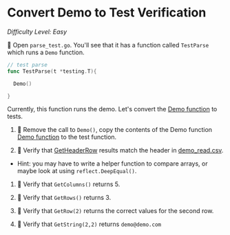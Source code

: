 # Convert Demo to Test Verification

*Difficulty Level: Easy*

:star2: Open `parse_test.go`. You'll see that it has a function called `TestParse` which runs a `Demo` function. 

```go
// test parse
func TestParse(t *testing.T){

  Demo()

}
```

Currently, this function runs the demo. Let's convert the [Demo function](https://github.com/mabetle/gocsv/blob/master/demo.go#L7-L19) to tests. 

1. :star2: Remove the call to `Demo()`, copy the contents of the Demo function [Demo function](https://github.com/mabetle/gocsv/blob/master/demo.go#L7-L19) to the test function. 

1. :star2: Verify that [GetHeaderRow](https://github.com/mabetle/gocsv/blob/master/demo.go#L12) results match the header in [demo_read.csv](https://github.com/mabetle/gocsv/blob/master/demo_read.csv).

  * Hint: you may have to write a helper function to compare arrays, or maybe look at using `reflect.DeepEqual()`.

1. :star2: Verify that `GetColumns()` returns 5.

1. :star2: Verify that `GetRows()` returns 3.

1. :star2: Verify that `GetRow(2)` returns the correct values for the second row.

1. :star2: Verify that `GetString(2,2)` returns `demo@demo.com` 
